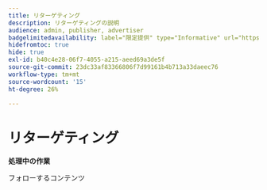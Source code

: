 ```yaml
---
title: リターゲティング
description: リターゲティングの説明
audience: admin, publisher, advertiser
badgelimitedavailability: label="限定提供" type="Informative" url="https://helpx.adobe.com/jp/legal/product-descriptions/real-time-customer-data-platform-collaboration.html newtab=true"
hidefromtoc: true
hide: true
exl-id: b40c4e28-06f7-4055-a215-aeed69a3de5f
source-git-commit: 23dc33af83366806f7d99161b4b713a33daeec76
workflow-type: tm+mt
source-wordcount: '15'
ht-degree: 26%

---
```


# リターゲティング

**処理中の作業**

フォローするコンテンツ
